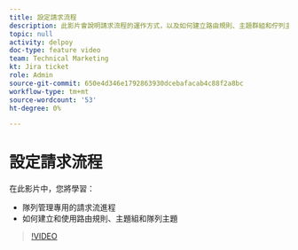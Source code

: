 ```yaml
---
title: 設定請求流程
description: 此影片會說明請求流程的運作方式，以及如何建立路由規則、主題群組和佇列主題。
topic: null
activity: delpoy
doc-type: feature video
team: Technical Marketing
kt: Jira ticket
role: Admin
source-git-commit: 650e4d346e1792863930dcebafacab4c88f2a8bc
workflow-type: tm+mt
source-wordcount: '53'
ht-degree: 0%

---
```


# 設定請求流程

在此影片中，您將學習：

* 隊列管理專用的請求流進程
* 如何建立和使用路由規則、主題組和隊列主題

>[!VIDEO](https://video.tv.adobe.com/v/335222/?quality=12&learn=on)
